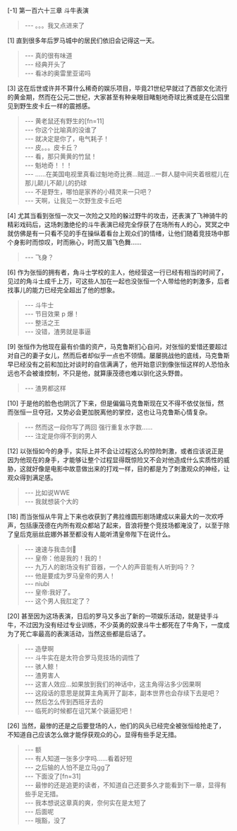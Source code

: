 
[-1] 第一百六十三章 斗牛表演
>--- 。。。我又点进来了<br>

[1] 直到很多年后罗马城中的居民们依旧会记得这一天。
>--- 真的很有味道<br>
>--- 经典开头了<br>
>--- 看冰的奥雷里亚诺吗<br>

[3] 这在后世或许并不算什么稀奇的娱乐项目，毕竟21世纪早就过了西部文化流行的黄金期，然而在公元二世纪，大家甚至有种亲眼目睹魁地奇球比赛或是在公园里见到野生皮卡丘一样的震撼感。
>--- 黄老鼠还有野生的[fn=11]<br>
>--- 你这个比喻真的没谁了<br>
>--- 就决定是你了，电气耗子！<br>
>--- 皮。。。皮卡丘？<br>
>--- 看，那只黄黄的竹鼠！<br>
>--- 魁地奇！！！<br>
>--- ……在美国电视里真看过魁地奇比赛…贼逗…一群人腿中间夹着根棍儿在那儿颠儿不颠儿的扔球<br>
>--- 不是野生，哪怕是家养的小精灵来一只吧？<br>
>--- 天啊，让我见一次野生皮卡丘吧<br>

[4] 尤其当看到张恒一次又一次险之又险的躲过野牛的攻击，还表演了飞神骑牛的精彩戏码后，这场刺激绝伦的斗牛表演已经完全俘获了在场所有人的心，冥冥之中就仿佛是有一只看不见的手在操纵着看台上观众们的情绪，让他们随着竞技场中那个身影时而惊叹，时而揪心，时而又眉飞色舞……
>--- 飞身？<br>

[6] 作为张恒的拥有者，角斗士学校的主人，他经营这一行已经有相当的时间了，见过的角斗士成千上万，可这些人加在一起也没张恒一个人带给他的刺激多，后者找事儿的能力已经完全超出了他的想象。
>--- 斗牛士<br>
>--- 节目效果 p 爆！<br>
>--- 整活之王<br>
>--- 没错，渣男就是事逼<br>

[9] 张恒作为他现在最有价值的资产，马克鲁斯扪心自问，对张恒的爱惜还要超过对自己的妻子女儿，然而后者却似乎一点也不领情。屡屡挑战他的底线，马克鲁斯早已经没有之前和加比对谈时的自信满满了，他开始意识到像张恒这样的人恐怕永远也不会被谁控制，不只是他，就算康茂德也难以驯化这头野兽。
>--- 渣男都这样<br>

[10] 于是他的脸色也阴沉了下来，但是偏偏马克鲁斯现在又不得不依仗张恒，然而张恒一旦夺冠，又势必会更加脱离他的掌控，这也让马克鲁斯心情复杂。
>--- 然而这一段你写了两回 强行重复水字数……<br>
>--- 注定是你得不到的男人<br>

[12] 以张恒如今的身手，实际上并不会让过程这么的惊险刺激，或者应该说正是因为他现在的身手，才能够让整个过程显得既惊险又不会对他造成什么实质性的威胁，这就好像是电影中故意做出来的打戏一样，目的都是为了刺激观众的神经，让观众得到满足感。
>--- 比如说WWE<br>
>--- 我就想装个大的<br>

[18] 而当张恒从牛背上下来也收获到了弗拉维圆形剧场建成以来最大的一次欢呼声，包括康茂德在内所有观众都站了起来，音浪将整个竞技场都淹没了，以至于除了皇后克丽丝庇娜外甚至都没有人能听清皇帝陛下在说什么。
>--- 速速与我击剑🤺<br>
>--- 皇帝：他是我的！我的！<br>
>--- 九万人的剧场没有扩音器，一个人的声音能有人听到吗？？<br>
>--- 他是要成为罗马皇帝的男人！<br>
>--- niubi<br>
>--- 皇帝:我好了。<br>
>--- 这个男人我肛定了？<br>

[20] 甚至因为这场表演，日后的罗马又多出了新的一项娱乐活动，就是徒手斗牛，不过因为没有经过专业训练，不少英勇的奴隶斗牛士都死在了牛角下，一度成为了死亡率最高的表演活动，当然这些都是后话了。
>--- 造孽啊<br>
>--- 斗牛实在是太符合罗马竞技场的调性了<br>
>--- 骇人鲸！<br>
>--- 渣男害人<br>
>--- 这害人效应...如果放到我们的神话中，这主角得沾多少因果啊<br>
>--- 这段话的意思是就算主角离开了副本，副本世界也会存续下去是吧？<br>
>--- 然后怎么传到西班牙去的<br>
>--- 临死的时候都在诅咒某个装逼犯吧！<br>

[26] 当然，最惨的还是之后要登场的人，他们的风头已经完全被张恒给抢走了，不知道自己应该怎么做才能俘获观众的心，显得有些手足无措。
>--- 额<br>
>--- 有人知道一张多少字吗......看着好短<br>
>--- 之后输的人怕不是立马gg了<br>
>--- 下面没了[fn=31]<br>
>--- 最惨的还是追更的读者，不知道自己还要多久才能看到下一章，显得有些手足无措。<br>
>--- 我本想说这章真的爽，奈何实在是太短了<br>
>--- 后面呢<br>
>--- 哦豁，没了<br>
